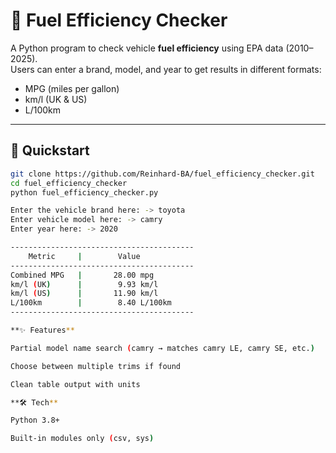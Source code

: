 # 🚗 Fuel Efficiency Checker

A Python program to check vehicle **fuel efficiency** using EPA data (2010–2025).  
Users can enter a brand, model, and year to get results in different formats:  

- MPG (miles per gallon)  
- km/l (UK & US)  
- L/100km  

---

## 🚀 Quickstart

```bash
git clone https://github.com/Reinhard-BA/fuel_efficiency_checker.git
cd fuel_efficiency_checker
python fuel_efficiency_checker.py

Enter the vehicle brand here: -> toyota
Enter vehicle model here: -> camry
Enter year here: -> 2020

-----------------------------------------
    Metric     |        Value        
-----------------------------------------
Combined MPG   |       28.00 mpg
km/l (UK)      |        9.93 km/l
km/l (US)      |       11.90 km/l
L/100km        |        8.40 L/100km
-----------------------------------------

**✨ Features**

Partial model name search (camry → matches camry LE, camry SE, etc.)

Choose between multiple trims if found

Clean table output with units

**🛠️ Tech**

Python 3.8+

Built-in modules only (csv, sys)